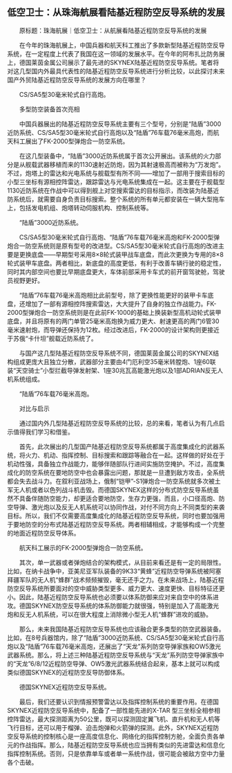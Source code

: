 ## 低空卫士：从珠海航展看陆基近程防空反导系统的发展
　　原标题：珠海航展｜低空卫士：从航展看陆基近程防空反导系统的发展

　　在今年的珠海航展上，中国兵器和航天科工推出了多款新型陆基近程防空反导系统，在一定程度上代表了我国在这一领域的发展水平。在今年的阿布扎比防务展上，德国莱茵金属公司展示了最先进的SKYNEX陆基近程防空反导系统。笔者将对这几型国内外最具代表性的陆基近程防空反导系统进行分析比较，以此探讨未来国产外贸陆基近程防空反导系统的发展方向在哪里？

　　CS/SA5型30毫米轮式自行高炮。

　　多型防空装备首次亮相

　　中国兵器展出的陆基近程防空反导系统主要有三个型号，分别是“陆盾”3000近防系统、CS/SA5型30毫米轮式自行高炮以及“陆盾”76车载76毫米高炮，而航天科工展出了FK-2000型弹炮合一防空系统。

　　在这几型装备中，“陆盾”3000近防系统属于首次公开展出。该系统的火力部分是从舰载武器移植而来的1130速射近防炮，因为其射速极高而被称为“万发炮”。不过，炮塔上的雷达和光电系统与舰载型有所不同——增加了一部用于搜索目标的小型三坐标有源相控阵雷达，跟踪雷达与光电系统集成在一起。这主要在于舰载型1130近防系统在作战中可以得到舰上对空搜索雷达的目标指示，而改装为陆基近防系统后，就需要自身负责目标搜索。整个系统的所有单元都安装在一辆大型拖车上，包括发电机组、炮塔转动伺服机构、控制系统等。

　　“陆盾”3000近防系统。

　　CS/SA5型30毫米轮式自行高炮、“陆盾”76车载76毫米高炮和FK-2000型弹炮合一防空系统则是原有型号的改进型。CS/SA5型30毫米轮式自行高炮的改进主要是更换底盘——早期型号采用8×8轮式装甲战车底盘，而此次更换为专用的8×8轮式装甲车底盘。两者相比，新底盘的高度更低，有利于改善车辆行驶的稳定性，同时其内部空间也要比早期底盘更大，车体前部采用卡车式的前开窗驾驶舱，驾驶员视野更好。

　　“陆盾”76车载76毫米高炮相比此前型号，除了更换性能更好的装甲卡车底盘，还增加了一部有源相控阵搜索雷达，大大提升了自身的独立作战能力。FK-2000型弹炮合一防空系统则是在此前FK-1000的基础上换装新型高机动轮式装甲底盘，并且将原有的两门单管25毫米高炮换为威力更大、射速更高的两门6管30毫米速射炮，而导弹还保持为12枚。经过改进后，FK-2000的设计架构则更接近于苏俄“卡什坦”舰载近防系统了。

　　与国产这几型陆基近程防空反导系统不同，德国莱茵金属公司的SKYNEX结构组成更庞大且独立分散，武器部分主要由4门厄利空35毫米转膛炮、1座60联装“天空骑士”小型拦截导弹发射架、1座30兆瓦高能激光炮以及1部ADRIAN反无人机系统组成。

　　“陆盾”76车载76毫米高炮。

　　对比与启示

　　通过国内外几型陆基近程防空反导系统的比较，总的来看，笔者认为有几点启示值得我们学习和借鉴。

　　首先，此次展出的几型国产陆基近程防空反导系统都属于高度集成化的武器系统，将火力、机动、指挥控制、目标搜索和跟踪等融合在一起。这样做的好处在于机动性强，具备独立作战能力，能够伴随部队行进间实施防空掩护。不过，高度集成化的防空系统在要地防空中也会暴露出问题，那就是一旦遭到敌方攻击，全系统都会失去战斗力。在叙利亚战场上，俄制“铠甲”-S1弹炮合一防空系统就多次被土军无人机或者以色列战斗机击毁。而德国SKYNEX这样的分布式防空反导系统虽然不具备伴随防空能力，却更适合要地防空，生存力更强，而且，小口径高炮、防空导弹、激光炮以及反无人机系统可以协同作战，对付不同方向上不同类型的来袭目标。所以，我们不仅需要高度集成化的陆基近程防空反导系统，同时也要加强用于要地防空的分布式陆基近程防空反导系统。两者相辅相成，才能够构成一个完整的地面近程防空反导体系。

　　航天科工展示的FK-2000型弹炮合一防空系统。

　　其次，单一武器或者弹炮结合的架构模式，从目前来看还是有一定的局限性。比如，在纳卡战争中，亚美尼亚军队装备的9K33“黄蜂”近程防空导弹系统被阿塞拜疆军队的无人机“蜂群”战术频频摧毁，毫无还手之力。在未来战场上，陆基近程防空反导系统所要面对的空中威胁类型更多、威力更大、速度更快、目标特征还更小。因此，陆基近程防空反导系统也必须要以体系防御来应对来自空中的体系进攻。德国SKYNEX防空反导系统的体系防御能力就很强，特别是加入了高能激光炮和反无人机系统，可以在很大程度上消除微小型无人机“蜂群”进攻的威胁。

　　那么，未来我国陆基近程防空反导系统也应该融合更多类型的防空武器装备。比如，在8号兵器馆内，除了“陆盾”3000近防系统、CS/SA5型30毫米轮式自行高炮以及“陆盾”76车载76毫米高炮，还展出了“天龙”系列防空导弹家族和OW5激光武器系统。那么，将上述三种陆基近程防空反导系统与“天龙”系列防空导弹家族中的“天龙”6/8/12近程防空导弹、OW5激光武器系统结合起来，基本上就可以构成类似德国SKYNEX的近程防空反导防御体系。

　　德国SKYNEX近程防空反导系统。

　　最后，我们还要认识到情报预警雷达以及指挥控制系统的重要作用。在德国SKYNEX近程防空反导系统中，配备了一部性能先进的X-TAR 型三坐标全相参相控阵雷达，最大探测距离为50公里，既可以探测固定翼飞机、直升机和无人机等飞行目标，还可以用于榴弹、迫击炮弹和火箭弹的探测。此外，SKYNEX近程防空反导系统的控制核心是一座高度信息化、网络化的指挥控制方舱，全面负责各单元的作战指挥。那么，陆基近程防空反导系统也应当拥有类似的先进雷达和信息化指挥控制系统。否则，只是依靠单车或者单一系统作战，很可能会被敌方空中力量各个击破。

